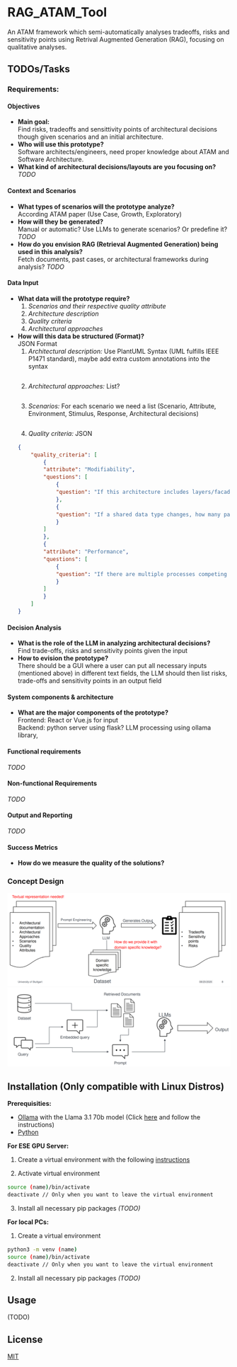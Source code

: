 # RAG_ATAM_Tool

An ATAM framework which semi-automatically analyses tradeoffs, risks and sensitivity points using Retrival Augmented Generation (RAG), focusing on qualitative analyses.


## TODOs/Tasks

### Requirements:

#### Objectives

- **Main goal:** <br> 
    Find risks, tradeoffs and sensittivity points of architectural decisions though given scenarios and an initial architecture.
- **Who will use this prototype?** <br>
    Software architects/engineers, need proper knowledge about ATAM and Software Architecture. 
- **What kind of architectural decisions/layouts are you focusing on?** <br>
    *TODO*

#### Context and Scenarios

- **What types of scenarios will the prototype analyze?** <br>
    According ATAM paper (Use Case, Growth, Exploratory)
- **How will they be generated?** <br>
    Manual or automatic? Use LLMs to generate scenarios? Or predefine it? *TODO*
- **How do you envision RAG (Retrieval Augmented Generation) being used in this analysis?** <br>
    Fetch documents, past cases, or architectural frameworks during analysis? *TODO*

#### Data Input

- **What data will the prototype require?** <br>
    1. *Scenarios and their respective quality attribute* <br>
    1. *Architecture description* <br>
    1. *Quality criteria* <br>
    1. *Architectural approaches* 
- **How will this data be structured (Format)?** <br>
    JSON Format<br>
    1. *Architectural description:* Use PlantUML Syntax (UML fulfills IEEE P1471 standard), maybe add extra custom annotations into the syntax<br>
    ```json
    ```
    2. *Architectural approaches:* List? <br>
    ```json
    ```
    3. *Scenarios:* For each scenario we need a list (Scenario, Attribute, Environment, Stimulus, Response, Architectural decisions) <br>
    ```json
    
    ```
    4. *Quality criteria:* JSON <br>
    ```json
    {
        "quality_criteria": [
            {
            "attribute": "Modifiability",
            "questions": [
                {
                "question": "If this architecture includes layers/facades are there any places where the layers/facades are circumvented?"
                },
                {
                "question": "If a shared data type changes, how many parts of the architecture are affected?"
                }
            ]
            },
            {
            "attribute": "Performance",
            "questions": [
                {
                "question": "If there are multiple processes competing for a shared resource, how are priorities assigned to these processes?"
                }
            ]
            }
        ]
    }
    ```

#### Decision Analysis

- **What is the role of the LLM in analyzing architectural decisions?** <br>
    Find trade-offs, risks and sensitivity points given the input
- **How to evision the prototype?** <br>
    There should be a GUI where a user can put all necessary inputs (mentioned above) in different text fields, the LLM should then list risks, trade-offs and sensitivity points in an output field

#### System components & architecture

- **What are the major components of the prototype?** <br>
    Frontend: React or Vue.js for input<br>
    Backend: python server using flask? LLM processing using ollama library, <br>

#### Functional requirements

*TODO*

#### Non-functional Requirements

*TODO*

#### Output and Reporting

*TODO*

#### Success  Metrics

- **How do we measure the quality of the solutions?**

### Concept Design

![General Idea](readme_figures/general_idea.png)
![RAG Figure](readme_figures/RAG_sketch.png)

## Installation (Only compatible with Linux Distros)

**Prerequisities:**

- [Ollama](https://ollama.com/download) with the Llama 3.1 70b model (Click [here](https://medium.com/@gabrielrodewald/running-models-with-ollama-step-by-step-60b6f6125807) and follow the instructions)
- [Python](https://www.python.org/downloads/)  

**For ESE GPU Server:**

1. Create a virtual environment with the following [instructions](https://3.basecamp.com/4433092/buckets/35597770/documents/7773388048)

1. Activate virtual environment 

```bash
source (name)/bin/activate
deactivate // Only when you want to leave the virtual environment
```

3. Install all necessary pip packages *(TODO)*

**For local PCs:**

1. Create a virtual environment

```bash
python3 -m venv (name)
source (name)/bin/activate
deactivate // Only when you want to leave the virtual environment
```

2. Install all necessary pip packages *(TODO)*

## Usage

(TODO)

## License

[MIT](https://choosealicense.com/licenses/mit/)